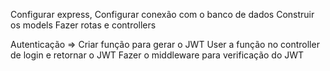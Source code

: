 Configurar express,
Configurar conexão com o banco de dados
Construir os models
Fazer rotas e controllers

Autenticação =>
Criar função para gerar o JWT
User a função no controller de login e retornar o JWT
Fazer o middleware para verificação do JWT